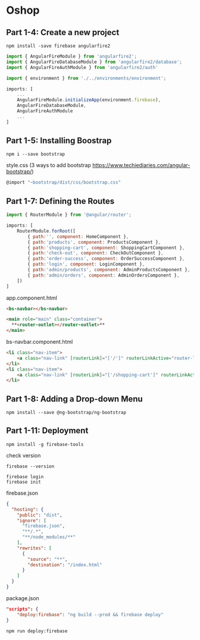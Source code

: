 # Oshop

## Part 1-4: Create a new project

```
npm install -save firebase angularfire2
```
```js
import { AngularFireModule } from 'angularfire2';
import { AngularFireDatabaseModule } from 'angularfire2/database';
import { AngularFireAuthModule } from 'angularfire2/auth'
```
```js
import { environment } from './../environments/environment';

imports: [
    ...
    AngularFireModule.initializeApp(environment.firebase),
    AngularFireDatabaseModule,
    AngularFireAuthModule
    ...
]
```

## Part 1-5: Installing Boostrap
```
npm i --save bootstrap 
```
style.css (3 ways to add bootstrap https://www.techiediaries.com/angular-bootstrap/)
```js
@import "~bootstrap/dist/css/bootstrap.css"
```

## Part 1-7: Defining the Routes
```js
import { RouterModule } from '@angular/router';

imports: [
    RouterModule.forRoot([
        { path:'', component: HomeComponent },
        { path:'products', component: ProductsComponent },
        { path:'shopping-cart', component: ShoppingCartComponent },
        { path:'check-out', component: CheckOutComponent },
        { path:'order-success', component: OrderSuccessComponent },
        { path:'login', component: LoginComponent },
        { path:'admin/products', component: AdminProductsComponent },
        { path:'admin/orders', component: AdminOrdersComponent },
    ])
]
```
app.component.html
```html
<bs-navbar></bs-navbar>

<main role="main" class="container">
  **<router-outlet></router-outlet>**
</main>
```
bs-navbar.component.html
```html
<li class="nav-item">
    <a class="nav-link" [routerLink]="['/']" routerLinkActive="router-link-active" >Home </a>
</li>
<li class="nav-item">
    <a class="nav-link" [routerLink]="['/shopping-cart']" routerLinkActive="router-link-active">Shopping Cart</a>
</li>
```

## Part 1-8: Adding a Drop-down Menu
```
npm install --save @ng-bootstrap/ng-bootstrap
```

## Part 1-11: Deployment
```
npm install -g firebase-tools
```
check version
```
firebase --version
```
```
firebase login
firebase init
```
firebase.json
```json
{
  "hosting": {
    "public": "dist",
    "ignore": [
      "firebase.json",
      "**/.*",
      "**/node_modules/**"
    ],
    "rewrites": [
      {
        "source": "**",
        "destination": "/index.html"
      }
    ]
  }
}
```
package.json
```json
"scripts": {
    "deploy:firebase": "ng build --prod && firebase deploy"
}
```
```
npm run deploy:firebase
```